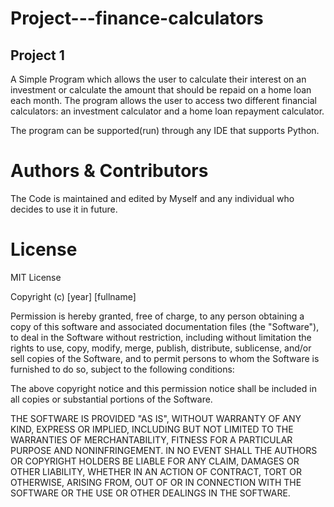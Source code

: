 # Project---finance-calculators

## Project 1

A Simple Program which allows the user to calculate their interest on an investment or calculate the amount that should be repaid on a home loan each month.
The program allows the user to access two different financial calculators: an investment calculator and a home loan repayment calculator.

The program can be supported(run) through any IDE that supports Python.

# Authors & Contributors 

The Code is maintained and edited by Myself and any individual who decides to use it in future.

# License

MIT License

Copyright (c) [year] [fullname]

Permission is hereby granted, free of charge, to any person obtaining a copy
of this software and associated documentation files (the "Software"), to deal
in the Software without restriction, including without limitation the rights
to use, copy, modify, merge, publish, distribute, sublicense, and/or sell
copies of the Software, and to permit persons to whom the Software is
furnished to do so, subject to the following conditions:

The above copyright notice and this permission notice shall be included in all
copies or substantial portions of the Software.

THE SOFTWARE IS PROVIDED "AS IS", WITHOUT WARRANTY OF ANY KIND, EXPRESS OR
IMPLIED, INCLUDING BUT NOT LIMITED TO THE WARRANTIES OF MERCHANTABILITY,
FITNESS FOR A PARTICULAR PURPOSE AND NONINFRINGEMENT. IN NO EVENT SHALL THE
AUTHORS OR COPYRIGHT HOLDERS BE LIABLE FOR ANY CLAIM, DAMAGES OR OTHER
LIABILITY, WHETHER IN AN ACTION OF CONTRACT, TORT OR OTHERWISE, ARISING FROM,
OUT OF OR IN CONNECTION WITH THE SOFTWARE OR THE USE OR OTHER DEALINGS IN THE
SOFTWARE.
